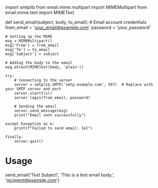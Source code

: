 import smtplib
from email.mime.multipart import MIMEMultipart
from email.mime.text import MIMEText

def send_email(subject, body, to_email):
    # Email account credentials
    from_email = 'your_email@example.com'
    password = 'your_password'

    # Setting up the MIME
    msg = MIMEMultipart()
    msg['From'] = from_email
    msg['To'] = to_email
    msg['Subject'] = subject

    # Adding the body to the email
    msg.attach(MIMEText(body, 'plain'))

    try:
        # Connecting to the server
        server = smtplib.SMTP('smtp.example.com', 587)  # Replace with your SMTP server and port
        server.starttls()
        server.login(from_email, password)
        
        # Sending the email
        server.send_message(msg)
        print("Email sent successfully")
        
    except Exception as e:
        print(f"Failed to send email: {e}")
        
    finally:
        server.quit()

# Usage
send_email('Test Subject', 'This is a test email body.', 'recipient@example.com')
